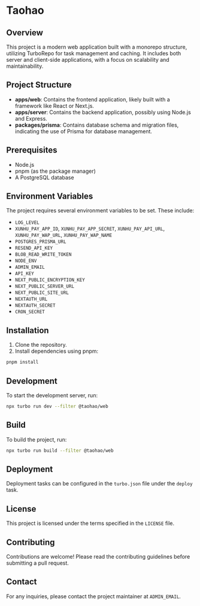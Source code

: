 # Taohao

## Overview

This project is a modern web application built with a monorepo structure, utilizing TurboRepo for task management and caching. It includes both server and client-side applications, with a focus on scalability and maintainability.

## Project Structure

- **apps/web**: Contains the frontend application, likely built with a framework like React or Next.js.
- **apps/server**: Contains the backend application, possibly using Node.js and Express.
- **packages/prisma**: Contains database schema and migration files, indicating the use of Prisma for database management.

## Prerequisites

- Node.js
- pnpm (as the package manager)
- A PostgreSQL database

## Environment Variables

The project requires several environment variables to be set. These include:

- `LOG_LEVEL`
- `XUNHU_PAY_APP_ID`, `XUNHU_PAY_APP_SECRET`, `XUNHU_PAY_API_URL`, `XUNHU_PAY_WAP_URL`, `XUNHU_PAY_WAP_NAME`
- `POSTGRES_PRISMA_URL`
- `RESEND_API_KEY`
- `BLOB_READ_WRITE_TOKEN`
- `NODE_ENV`
- `ADMIN_EMAIL`
- `API_KEY`
- `NEXT_PUBLIC_ENCRYPTION_KEY`
- `NEXT_PUBLIC_SERVER_URL`
- `NEXT_PUBLIC_SITE_URL`
- `NEXTAUTH_URL`
- `NEXTAUTH_SECRET`
- `CRON_SECRET`

## Installation

1. Clone the repository.
2. Install dependencies using pnpm:
```bash
pnpm install
```

## Development

To start the development server, run:

```bash
npx turbo run dev --filter @taohao/web
```

## Build

To build the project, run:

```bash
npx turbo run build --filter @taohao/web
```

## Deployment

Deployment tasks can be configured in the `turbo.json` file under the `deploy` task.

## License

This project is licensed under the terms specified in the `LICENSE` file.

## Contributing

Contributions are welcome! Please read the contributing guidelines before submitting a pull request.

## Contact

For any inquiries, please contact the project maintainer at `ADMIN_EMAIL`.

